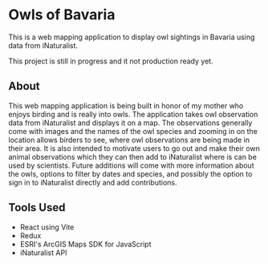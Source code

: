# Owls of Bavaria

This is a web mapping application to display owl sightings in Bavaria using data from iNaturalist.

This project is still in progress and it not production ready yet.

## About

This web mapping application is being built in honor of my mother who enjoys birding and is really into owls. The application takes owl observation data from iNaturalist and displays it on a map. The observations generally come with images and the names of the owl species and zooming in on the location allows birders to see, where owl observations are being made in their area. It is also intended to motivate users to go out and make their own animal observations which they can then add to iNaturalist where is can be used by scientists. Future additions will come with more information about the owls, options to filter by dates and species, and possibly the option to sign in to iNaturalist directly and add contributions.

## Tools Used

* React using Vite
* Redux
* ESRI's ArcGIS Maps SDK for JavaScript
* iNaturalist API
